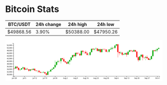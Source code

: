 # Bitcoin Stats

BTC/USDT|24h change|24h high|24h low|
|---|---|---|---|
|$49868.56|3.90%|$50388.00|$47950.26|

<img src="./chart.svg">
